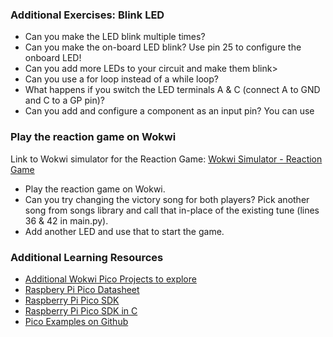 ### Additional Exercises: Blink LED

- Can you make the LED blink multiple times? <br>
- Can you make the on-board LED blink? Use pin 25 to configure the onboard LED! <br>
- Can you add more LEDs to your circuit and make them blink> <br>
- Can you use a for loop instead of a while loop? <br>
- What happens if you switch the LED terminals A & C (connect A to GND and C to a GP pin)? <br>
- Can you add and configure a component as an input pin? You can use  

### Play the reaction game on Wokwi

Link to Wokwi simulator for the Reaction Game:  [Wokwi Simulator - Reaction Game ](https://wokwi.com/projects/423198616631390209)

- Play the reaction game on Wokwi.
- Can you try changing the victory song for both players? Pick another song from songs library and call that in-place of the existing tune (lines 36 & 42 in main.py).
- Add another LED and use that to start the game.

### Additional Learning Resources

-  [Additional Wokwi Pico Projects to explore](https://wokwi.com/pi-pico)
-  [Raspbery Pi Pico Datasheet](https://datasheets.raspberrypi.com/rp2040/rp2040-datasheet.pdf)
-  [Raspberry Pi Pico SDK](https://github.com/raspberrypi/pico-sdk)
-  [Raspberry Pi Pico SDK in C](https://datasheets.raspberrypi.com/pico/raspberry-pi-pico-c-sdk.pdf)
-  [Pico Examples on Github](https://github.com/raspberrypi/pico-examples)
